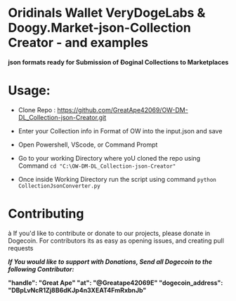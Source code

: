 # Oridinals Wallet VeryDogeLabs & Doogy.Market-json-Collection Creator - and examples

**json formats ready for Submission of Đoginal Collections to Marketplaces**


# Usage:
- Clone Repo : https://github.com/GreatApe42069/OW-DM-DL_Collection-json-Creator.git

- Enter your Collection info in Format of OW into the input.json and save

- Open Powershell, VScode, or Command Prompt 

- Go to your working Directory where yoU cloned the repo using Command
`cd "C:\OW-DM-DL_Collection-json-Creator"`

- Once inside Working Directory run the script using command
`python CollectionJsonConverter.py`


# Contributing
à
If you'd like to contribute or donate to our projects, please donate in Dogecoin. For contributors its as easy as opening issues, and creating pull requests

***If You would like to support with Donations, Send all Dogecoin to the following Contributor:***

**"handle": "Great Ape" "at": "@Greatape42069E" "dogecoin_address": "DBpLvNcR1Zj8B6dKJp4n3XEAT4FmRxbnJb"**

